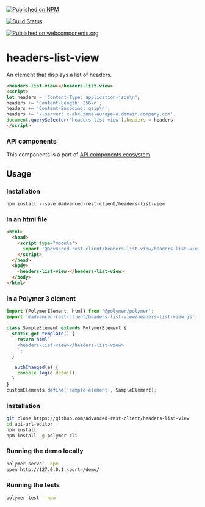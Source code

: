 [![Published on NPM](https://img.shields.io/npm/v/@advanced-rest-client/headers-list-view.svg)](https://www.npmjs.com/package/@advanced-rest-client/headers-list-view)

[![Build Status](https://travis-ci.org/advanced-rest-client/headers-list-view.svg?branch=stage)](https://travis-ci.org/advanced-rest-client/headers-list-view)

[![Published on webcomponents.org](https://img.shields.io/badge/webcomponents.org-published-blue.svg)](https://www.webcomponents.org/element/advanced-rest-client/headers-list-view)

# headers-list-view

An element that displays a list of headers.


```html
<headers-list-view></headers-list-view>
<script>
let headers = 'Content-Type: application-json\n';
headers += 'Content-Length: 256\n';
headers += 'Content-Encoding: gzip\n';
headers += 'x-server: x-abc.zone-europe-a.domain.company.com';
document.querySelector('headers-list-view').headers = headers;
</script>
```

### API components

This components is a part of [API components ecosystem](https://elements.advancedrestclient.com/)

## Usage

### Installation
```
npm install --save @advanced-rest-client/headers-list-view
```

### In an html file

```html
<html>
  <head>
    <script type="module">
      import '@advanced-rest-client/headers-list-view/headers-list-view.js';
    </script>
  </head>
  <body>
    <headers-list-view></headers-list-view>
  </body>
</html>
```

### In a Polymer 3 element

```js
import {PolymerElement, html} from '@polymer/polymer';
import '@advanced-rest-client/headers-list-view/headers-list-view.js';

class SampleElement extends PolymerElement {
  static get template() {
    return html`
    <headers-list-view></headers-list-view>
    `;
  }

  _authChanged(e) {
    console.log(e.detail);
  }
}
customElements.define('sample-element', SampleElement);
```

### Installation

```sh
git clone https://github.com/advanced-rest-client/headers-list-view
cd api-url-editor
npm install
npm install -g polymer-cli
```

### Running the demo locally

```sh
polymer serve --npm
open http://127.0.0.1:<port>/demo/
```

### Running the tests
```sh
polymer test --npm
```
